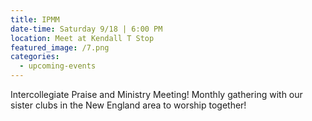 ```yaml
---
title: IPMM
date-time: Saturday 9/18 | 6:00 PM
location: Meet at Kendall T Stop
featured_image: /7.png
categories:
  - upcoming-events
---
```

Intercollegiate Praise and Ministry Meeting\! Monthly gathering with our sister clubs in the New England area to worship together\!
